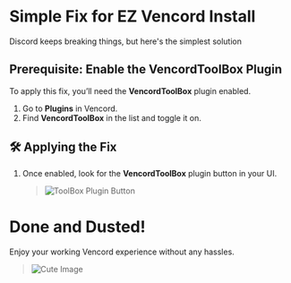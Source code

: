 #  Simple Fix for EZ Vencord Install 

Discord keeps breaking things, but here's the simplest solution 


##  Prerequisite: Enable the **VencordToolBox** Plugin  
To apply this fix, you’ll need the **VencordToolBox** plugin enabled.  


1. Go to **Plugins** in Vencord.  
2. Find **VencordToolBox** in the list and toggle it on.  


## 🛠️ Applying the Fix  
1. Once enabled, look for the **VencordToolBox** plugin button in your UI.  
   > ![ToolBox Plugin Button](https://github.com/user-attachments/assets/e53b5799-31df-4209-818c-30690a33dd89)  





# Done and Dusted! 
Enjoy your working Vencord experience without any hassles.  
> ![Cute Image](https://github.com/user-attachments/assets/66558578-fa42-47de-9714-0a2014260368)  
